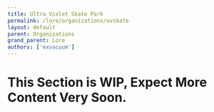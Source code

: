 ```yaml
---
title: Ultra Violet Skate Park
permalink: /lore/organizations/uvskate
layout: default
parent: Organizations
grand_parent: Lore
authors: ['exvacuum']
---
```


# This Section is WIP, Expect More Content Very Soon.